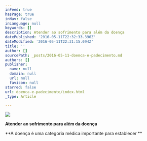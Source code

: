```yaml
---
inFeed: true
hasPage: true
inNav: false
inLanguage: null
keywords: []
description: Atender ao sofrimento para além da doença
datePublished: '2016-05-11T22:32:33.396Z'
dateModified: '2016-05-11T22:31:15.094Z'
title: ''
author: []
sourcePath: _posts/2016-05-11-doenca-e-padecimento.md
authors: []
publisher:
  name: null
  domain: null
  url: null
  favicon: null
starred: false
url: doenca-e-padecimento/index.html
_type: Article

---
```

![](https://the-grid-user-content.s3-us-west-2.amazonaws.com/c378df2d-5b0b-4a2d-8650-96af7f21292d.jpg)

**Atender ao sofrimento para além da doença**

**A doença é uma categoria médica importante para establecer **